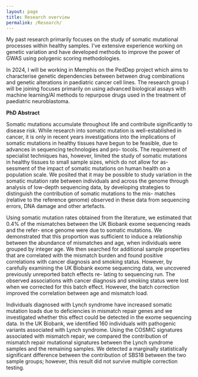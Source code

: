```yaml
---
layout: page
title: Research overview
permalink: /Research/
---
```


My past research primarily focuses on the study of somatic mutational processes within healthy samples. I've extensive experience working on genetic variation and have developed methods to improve the power of GWAS using polygenic scoring methodologies. 

In 2024, I will be working in Memphis on the PedDep project which aims to characterise genetic dependencies between between drug combinations and genetic alterations in paediatric cancer cell lines. The research group I will be joining focuses primarily on using advanced biological assays with machine learning/AI methods to repurpose drugs used in the treatment of paediatric neuroblastoma.

**PhD Abstract**

Somatic mutations accumulate throughout life and contribute significantly to disease
risk. While research into somatic mutation is well-established in cancer, it is only in
recent years investigations into the implications of somatic mutations in healthy
tissues have begun to be feasible, due to advances in sequencing technologies and pro-
tocols. The requirement of specialist techniques has, however, limited the study of
somatic mutations in healthy tissues to small sample sizes, which do not allow for as-
sessment of the impact of somatic mutations on human health on a population scale. We
posited that it may be possible to study variation in the somatic mutation rate between
individuals and across the genome through analysis of low-depth sequencing data, by
developing strategies to distinguish the contribution of somatic mutations to the mis-
matches (relative to the reference genome) observed in these data from sequencing
errors, DNA damage and other artefacts.

Using somatic mutation rates obtained from the literature, we estimated that 0.4%
of the mismatches between the UK Biobank exome sequencing reads and the refer-
ence genome were due to somatic mutations. We demonstrated that this proportion
was sufficient to induce a relationship between the abundance of mismatches and age,
when individuals were grouped by integer age. We then searched for additional sample
properties that are correlated with the mismatch burden and found positive correlations
with cancer diagnosis and smoking status. However, by carefully examining the UK
Biobank exome sequencing data, we uncovered previously unreported batch effects re-
lating to sequencing run. The observed associations with cancer diagnosis and smoking
status were lost when we corrected for this batch effect. However, the batch correction
improved the correlation between age and mismatch load.

Individuals diagnosed with Lynch syndrome have increased somatic mutation loads
due to deficiencies in mismatch repair genes and we investigated whether this effect
could be detected in the exome sequencing data. In the UK Biobank, we identified
160 individuals with pathogenic variants associated with Lynch syndrome. Using the
COSMIC signatures associated with mismatch repair, we compared the contribution
of mismatch repair mutational signatures between the Lynch syndrome samples and
the remaining samples. We detected a marginally statistically significant difference
between the contribution of SBS18 between the two sample groups; however, this result
did not survive multiple correction testing.

<!-- Google tag (gtag.js) -->
<script async src="https://www.googletagmanager.com/gtag/js?id=G-S8VH0GQB47"></script>
<script>
  window.dataLayer = window.dataLayer || [];
  function gtag(){dataLayer.push(arguments);}
  gtag('js', new Date());

  gtag('config', 'G-S8VH0GQB47');
</script>
